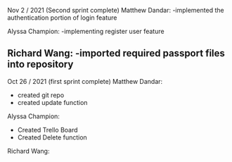 Nov 2 / 2021 (Second sprint complete)
Matthew Dandar:
-implemented the authentication portion of login feature

Alyssa Champion:
-implementing register user feature

Richard Wang:
-imported required passport files into repository
-



Oct 26 / 2021 (first sprint complete)
Matthew Dandar:
- created git repo
- created update function

Alyssa Champion:
- Created Trello Board 
- Created Delete function


Richard Wang:




